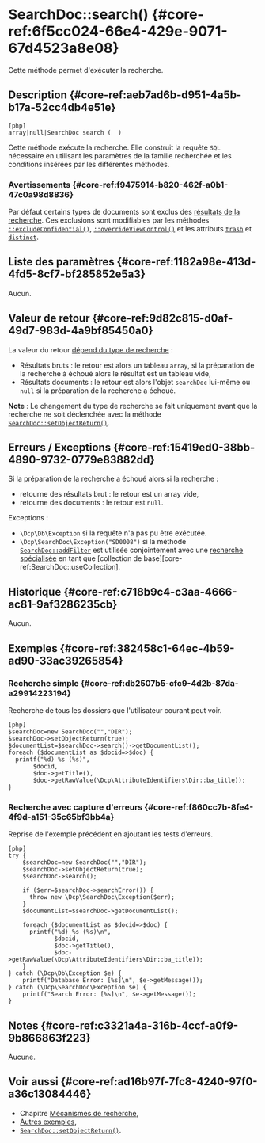 # SearchDoc::search() {#core-ref:6f5cc024-66e4-429e-9071-67d4523a8e08}

<div class="short-description">
Cette méthode permet d'exécuter la recherche.
</div>

## Description {#core-ref:aeb7ad6b-d951-4a5b-b17a-52cc4db4e51e}

    [php]
    array|null|SearchDoc search (  )

Cette méthode exécute la recherche. Elle construit la requête `SQL` nécessaire
en utilisant les paramètres de la famille recherchée et les conditions insérées
par les différentes méthodes.

### Avertissements {#core-ref:f9475914-b820-462f-a0b1-47c0a98d8836}

Par défaut certains types de documents sont exclus des [résultats de la
recherche][advancedExcluded]. Ces exclusions sont modifiables par les méthodes
[`::excludeConfidential()`][excludeConfidential],
[`::overrideViewControl()`][overrideViewControl] et les  attributs
[`trash`][searchprop] et [`distinct`][searchprop].

## Liste des paramètres {#core-ref:1182a98e-413d-4fd5-8cf7-bf285852e5a3}

Aucun.

## Valeur de retour {#core-ref:9d82c815-d0af-49d7-983d-4a9bf85450a0}

La valeur du retour [dépend du type de recherche][advancedSearch] :

-   Résultats bruts : le retour est alors un tableau `array`, si la préparation de
    la recherche à échoué alors le résultat est un tableau vide,
-   Résultats documents : le retour est alors l'objet `searchDoc` lui-même ou
    `null` si la préparation de la recherche a échoué.

**Note** : Le changement du type de recherche se fait uniquement avant que la 
recherche ne soit déclenchée avec la méthode 
[`SearchDoc::setObjectReturn()`][setObjectReturn].

## Erreurs / Exceptions {#core-ref:15419ed0-38bb-4890-9732-0779e83882dd}

Si la préparation de la recherche a échoué alors si la recherche :

-   retourne des résultats brut : le retour est un array vide,
-   retourne des documents : le retour est `null`.

Exceptions :

-   `\Dcp\Db\Exception` si la requête n'a pas pu être exécutée.
-   `\Dcp\SearchDoc\Exception("SD0008")` si la méthode [`SearchDoc::addFilter`][core-ref:SearchDoc::addFilter]
    est utilisée conjointement avec une [recherche spécialisée][core-ref:ssearch] en tant que
    [collection de base][core-ref:SearchDoc::useCollection].

## Historique {#core-ref:c718b9c4-c3aa-4666-ac81-9af3286235cb}

Aucun.

## Exemples {#core-ref:382458c1-64ec-4b59-ad90-33ac39265854}

### Recherche simple  {#core-ref:db2507b5-cfc9-4d2b-87da-a29914223194}

Recherche de tous les dossiers que l'utilisateur courant peut voir.

    [php]
    $searchDoc=new SearchDoc("","DIR");
    $searchDoc->setObjectReturn(true);
    $documentList=$searchDoc->search()->getDocumentList();
    foreach ($documentList as $docid=>$doc) {
      printf("%d) %s (%s)", 
           $docid,
           $doc->getTitle(),
           $doc->getRawValue(\Dcp\AttributeIdentifiers\Dir::ba_title));
    }

### Recherche avec capture d'erreurs {#core-ref:f860cc7b-8fe4-4f9d-a151-35c65bf3bb4a}

Reprise de l'exemple précédent en ajoutant les tests d'erreurs.

    [php]
    try {
        $searchDoc=new SearchDoc("","DIR");
        $searchDoc->setObjectReturn(true);
        $searchDoc->search();
        
        if ($err=$searchDoc->searchError()) {
          throw new \Dcp\SearchDoc\Exception($err);
        }
        $documentList=$searchDoc->getDocumentList();
        
        foreach ($documentList as $docid=>$doc) {
          printf("%d) %s (%s)\n", 
                 $docid,
                 $doc->getTitle(),
                 $doc->getRawValue(\Dcp\AttributeIdentifiers\Dir::ba_title));
        }
    } catch (\Dcp\Db\Exception $e) {
        printf("Database Error: [%s]\n", $e->getMessage());
    } catch (\Dcp\SearchDoc\Exception $e) {
        printf("Search Error: [%s]\n", $e->getMessage());
    }

## Notes {#core-ref:c3321a4a-316b-4ccf-a0f9-9b866863f223}

Aucune.

## Voir aussi {#core-ref:ad16b97f-7fc8-4240-97f0-a36c13084446}

*   Chapitre [Mécanismes de recherche][recherche],
*   [Autres exemples][advancedSearch],
*   [`SearchDoc::setObjectReturn()`][setObjectReturn].


<!-- links -->

[advancedExcluded]:                 #core-ref:d0a89548-a743-4dfc-bf43-49192ef1b6a8
[advancedSearch]:                   #core-ref:7291dea8-a2db-46be-8194-bc6f100cc467
[core-ref:SearchDoc::addFilter]:    #core-ref:ec525c92-ab30-4861-aba1-7c2678df130a
[core-ref:ssearch]:                 #core-ref:1eb7c0ad-dabd-47e9-83bf-f9e3d4eca806
[excludeConfidential]:              #core-ref:17be152c-0844-40d5-bfc5-a9aa2f2695fc
[overrideViewControl]:              #core-ref:18f98a7d-7db0-4270-97b2-0a1759a5b0e6
[recherche]:                        #core-ref:bda916b0-e564-40fd-b195-c62bbab7b8be
[reset]:                            #core-ref:18f98a7d-7db0-4270-97b2-0a1759a5b0e6
[searchprop]:                       #core-ref:72ce807f-a392-4579-ab46-d58a3d18c214
[setObjectReturn]:                  #core-ref:3a0b4882-81ff-4030-9f60-a0ed0ff1f958
